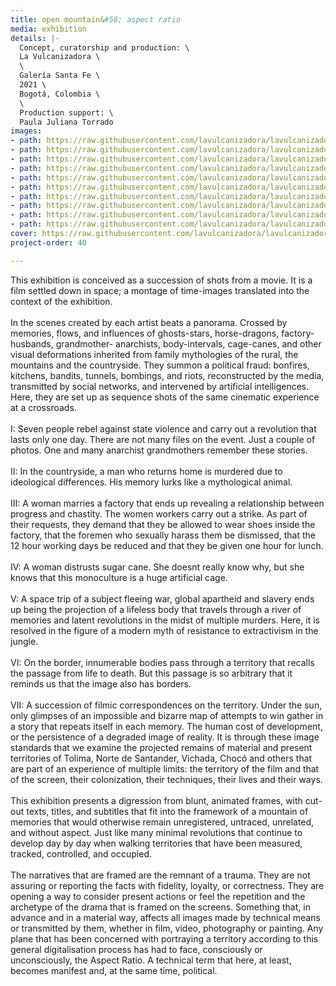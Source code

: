 ```yaml
---
title: open mountain&#58; aspect ratio
media: exhibition
details: |-
  Concept, curatorship and production: \
  La Vulcanizadora \
  \
  Galería Santa Fe \
  2021 \
  Bogotá, Colombia \
  \
  Production support: \
  Paula Juliana Torrado
images:
- path: https://raw.githubusercontent.com/lavulcanizadora/lavulcanizadora/main/uploads/abrir-monte-relacion-de-aspecto/abrir-monte-relacion-de-aspecto-1.jpg
- path: https://raw.githubusercontent.com/lavulcanizadora/lavulcanizadora/main/uploads/abrir-monte-relacion-de-aspecto/abrir-monte-relacion-de-aspecto-2.jpg
- path: https://raw.githubusercontent.com/lavulcanizadora/lavulcanizadora/main/uploads/abrir-monte-relacion-de-aspecto/abrir-monte-relacion-de-aspecto-3.jpg
- path: https://raw.githubusercontent.com/lavulcanizadora/lavulcanizadora/main/uploads/abrir-monte-relacion-de-aspecto/abrir-monte-relacion-de-aspecto-5.jpg
- path: https://raw.githubusercontent.com/lavulcanizadora/lavulcanizadora/main/uploads/abrir-monte-relacion-de-aspecto/abrir-monte-relacion-de-aspecto-6.jpg
- path: https://raw.githubusercontent.com/lavulcanizadora/lavulcanizadora/main/uploads/abrir-monte-relacion-de-aspecto/abrir-monte-relacion-de-aspecto-7.jpg
- path: https://raw.githubusercontent.com/lavulcanizadora/lavulcanizadora/main/uploads/abrir-monte-relacion-de-aspecto/abrir-monte-relacion-de-aspecto-8.jpg
- path: https://raw.githubusercontent.com/lavulcanizadora/lavulcanizadora/main/uploads/abrir-monte-relacion-de-aspecto/abrir-monte-relacion-de-aspecto-9.jpg
- path: https://raw.githubusercontent.com/lavulcanizadora/lavulcanizadora/main/uploads/abrir-monte-relacion-de-aspecto/abrir-monte-relacion-de-aspecto-10.jpg
- path: https://raw.githubusercontent.com/lavulcanizadora/lavulcanizadora/main/uploads/abrir-monte-relacion-de-aspecto/abrir-monte-relacion-de-aspecto-11.jpg
cover: https://raw.githubusercontent.com/lavulcanizadora/lavulcanizadora/main/uploads/project-covers/abrir-monte-relacion-de-aspecto-cover.png
project-order: 40

---
```

This exhibition is conceived as a succession of shots from a movie. It is a film settled down in space; a montage of time-images translated into the context of the exhibition.
<br>
<br>
In the scenes created by each artist beats a panorama. Crossed by memories, flows, and influences of ghosts-stars, horse-dragons, factory-husbands, grandmother- anarchists, body-intervals, cage-canes, and other visual deformations inherited from family mythologies of the rural, the mountains and the countryside. They summon a political fraud: bonfires, kitchens, bandits, tunnels, bombings, and riots, reconstructed by the media, transmitted by social networks, and intervened by artificial intelligences. Here, they are set up as sequence shots of the same cinematic experience at a crossroads.
<br>
<br>
I: Seven people rebel against state violence and carry out a revolution that lasts only one day. There are not many files on the event. Just a couple of photos. One and many anarchist grandmothers remember these stories.
<br>
<br>
II: In the countryside, a man who returns home is murdered due to ideological differences. His memory lurks like a mythological animal.
<br>
<br>
III: A woman marries a factory that ends up revealing a relationship between progress and chastity. The women workers carry out a strike. As part of their requests, they demand that they be allowed to wear shoes inside the factory, that the foremen who sexually harass them be dismissed, that the 12 hour working days be reduced and that they be given one hour for lunch.
<br>
<br>
IV: A woman distrusts sugar cane. She doesnt really know why, but she knows that this monoculture is a huge artificial cage.
<br>
<br>
V: A space trip of a subject fleeing war, global apartheid and slavery ends up being the projection of a lifeless body that travels through a river of memories and latent revolutions in the midst of multiple murders. Here, it is resolved in the figure of a modern myth of resistance to extractivism in the jungle.
<br>
<br>
VI: On the border, innumerable bodies pass through a territory that recalls the passage from life to death. But this passage is so arbitrary that it reminds us that the image also has borders.
<br>
<br>
VII: A succession of filmic correspondences on the territory. Under the sun, only glimpses of an impossible and bizarre map of attempts to win gather in a story that repeats itself in each memory. The human cost of development, or the persistence of a degraded image of reality. It is through these image standards that we examine the projected remains of material and present territories of Tolima, Norte de Santander, Vichada, Chocó and others that are part of an experience of multiple limits: the territory of the film and that of the screen, their colonization, their techniques, their lives and their ways.
<br>
<br>
This exhibition presents a digression from blunt, animated frames, with cut-out texts, titles, and subtitles that fit into the framework of a mountain of memories that would otherwise remain unregistered, untraced, unrelated, and without aspect. Just like many minimal revolutions that continue to develop day by day when walking territories that have been measured, tracked, controlled, and occupied.
<br>
<br>
The narratives that are framed are the remnant of a trauma. They are not assuring or reporting the facts with fidelity, loyalty, or correctness. They are opening a way to consider present actions or feel the repetition and the archetype of the drama that is framed on the screens. Something that, in advance and in a material way, affects all images made by technical means or transmitted by them, whether in film, video, photography or painting. Any plane that has been concerned with portraying a territory according to this general digitalisation process has had to face, consciously or unconsciously, the Aspect Ratio. A technical term that here, at least, becomes manifest and, at the same time, political.
